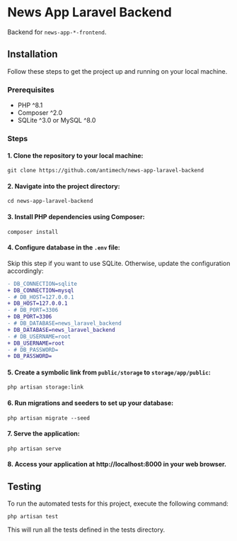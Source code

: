 # News App Laravel Backend

Backend for `news-app-*-frontend`.


## Installation

Follow these steps to get the project up and running on your local machine.


### Prerequisites

- PHP ^8.1
- Composer ^2.0
- SQLite ^3.0 or MySQL ^8.0


### Steps

#### 1. Clone the repository to your local machine:

```shell
git clone https://github.com/antimech/news-app-laravel-backend
```


#### 2. Navigate into the project directory:

```shell
cd news-app-laravel-backend
```


#### 3. Install PHP dependencies using Composer:

```shell
composer install
```


#### 4. Configure database in the `.env` file:

Skip this step if you want to use SQLite. Otherwise, update the configuration accordingly:

```diff
- DB_CONNECTION=sqlite
+ DB_CONNECTION=mysql
- # DB_HOST=127.0.0.1
+ DB_HOST=127.0.0.1
- # DB_PORT=3306
+ DB_PORT=3306
- # DB_DATABASE=news_laravel_backend
+ DB_DATABASE=news_laravel_backend
- # DB_USERNAME=root
+ DB_USERNAME=root
- # DB_PASSWORD=
+ DB_PASSWORD=
```


#### 5. Create a symbolic link from `public/storage` to `storage/app/public`:

```shell
php artisan storage:link
```


#### 6. Run migrations and seeders to set up your database:

```shell
php artisan migrate --seed
```


#### 7. Serve the application:

```shell
php artisan serve
```


#### 8. Access your application at http://localhost:8000 in your web browser.


## Testing

To run the automated tests for this project, execute the following command:

```shell
php artisan test
```

This will run all the tests defined in the tests directory.
